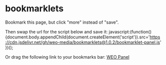 # bookmarklets

Bookmark this page, but click "more" instead of "save".

Then swap the url for the script below and save it:
javascript:(function(){document.body.appendChild(document.createElement('script')).src='https://cdn.jsdelivr.net/gh/weo-media/bookmarklets@1.0.2/bookmarklet-panel.js' })();

Or drag the following link to your bookmarks bar:
<a href="javascript:(function(){document.body.appendChild(document.createElement('script')).src='https://cdn.jsdelivr.net/gh/weo-media/bookmarklets@1.0.2/bookmarklet-panel.js'})();">WEO Panel</a>